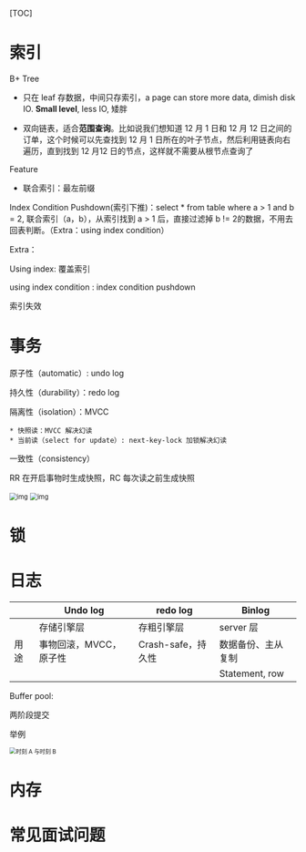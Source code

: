[TOC]

# 索引

B+ Tree

* 只在 leaf 存数据，中间只存索引，a page can store more data, dimish disk IO. **Small level**, less IO, 矮胖

* 双向链表，适合**范围查询**。比如说我们想知道 12 月 1 日和 12 月 12 日之间的订单，这个时候可以先查找到 12 月 1 日所在的叶子节点，然后利用链表向右遍历，直到找到 12 月12 日的节点，这样就不需要从根节点查询了

Feature

* 联合索引：最左前缀

Index Condition Pushdown(索引下推)：select * from table where a > 1 and b = 2, 联合索引（a，b），从索引找到 a > 1 后，直接过滤掉 b != 2的数据，不用去回表判断。（Extra：using index condition）

Extra：

Using index: 覆盖索引

using index condition : index condition pushdown

索引失效

# 事务

原子性（automatic）: undo log

持久性（durability）：redo log

隔离性（isolation）：MVCC

	* 快照读：MVCC 解决幻读
	* 当前读（select for update）: next-key-lock 加锁解决幻读

一致性（consistency）

RR 在开启事物时生成快照，RC 每次读之前生成快照

<img src="https://cdn.xiaolincoding.com/gh/xiaolincoder/ImageHost4@main/mysql/%E4%BA%8B%E5%8A%A1%E9%9A%94%E7%A6%BB/ReadView.drawio.png" alt="img" style="zoom:80%;" />

<img src="https://cdn.xiaolincoding.com/gh/xiaolincoder/ImageHost4@main/mysql/%E4%BA%8B%E5%8A%A1%E9%9A%94%E7%A6%BB/%E4%BA%8B%E5%8A%A1ab%E7%9A%84%E8%A7%86%E5%9B%BE2.png" alt="img" style="zoom:80%;" />



# 锁

# 日志

|      | Undo log               | redo log           | Binlog             |
| ---- | ---------------------- | ------------------ | ------------------ |
|      | 存储引擎层             | 存粗引擎层         | server 层          |
| 用途 | 事物回滚，MVCC，原子性 | Crash-safe，持久性 | 数据备份、主从复制 |
|      |                        |                    | Statement, row     |

Buffer pool: 

两阶段提交

举例

<img src="https://cdn.xiaolincoding.com/gh/xiaolincoder/mysql/how_update/%E4%B8%A4%E9%98%B6%E6%AE%B5%E6%8F%90%E4%BA%A4%E5%B4%A9%E6%BA%83%E7%82%B9.drawio.png?image_process=watermark,text_5YWs5LyX5Y-377ya5bCP5p6XY29kaW5n,type_ZnpsdHpoaw,x_10,y_10,g_se,size_20,color_0000CD,t_70,fill_0" alt="时刻 A 与时刻 B" style="zoom:70%;" />

# 内存
# 常见面试问题
